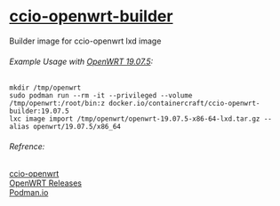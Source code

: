 # [ccio-openwrt-builder](https://hub.docker.com/r/containercraft/ccio-openwrt-builder)
Builder image for ccio-openwrt lxd image

###### Example Usage with [OpenWRT 19.07.5](https://hub.docker.com/r/containercraft/ccio-openwrt-builder/tags):
```
mkdir /tmp/openwrt
sudo podman run --rm -it --privileged --volume /tmp/openwrt:/root/bin:z docker.io/containercraft/ccio-openwrt-builder:19.07.5
lxc image import /tmp/openwrt/openwrt-19.07.5-x86-64-lxd.tar.gz --alias openwrt/19.07.5/x86_64
```

###### Refrence:
[ccio-openwrt](https://github.com/containercraft/ccio-openwrt)    
[OpenWRT Releases](https://openwrt.org/releases/start)    
[Podman.io](https://podman.io/getting-started/installation)    

